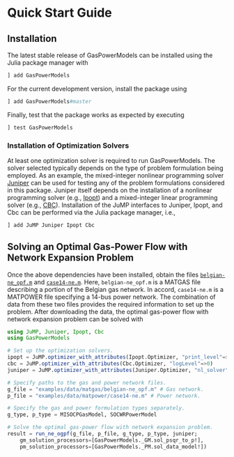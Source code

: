 # Quick Start Guide
## Installation
The latest stable release of GasPowerModels can be installed using the Julia package manager with
```julia
] add GasPowerModels
```

For the current development version, install the package using
```julia
] add GasPowerModels#master
```

Finally, test that the package works as expected by executing
```julia
] test GasPowerModels
```

### Installation of Optimization Solvers
At least one optimization solver is required to run GasPowerModels.
The solver selected typically depends on the type of problem formulation being employed.
As an example, the mixed-integer nonlinear programming solver [Juniper](https://github.com/lanl-ansi/Juniper.jl) can be used for testing any of the problem formulations considered in this package.
Juniper itself depends on the installation of a nonlinear programming solver (e.g., [Ipopt](https://github.com/jump-dev/Ipopt.jl)) and a mixed-integer linear programming solver (e.g., [CBC](https://github.com/jump-dev/Cbc.jl)).
Installation of the JuMP interfaces to Juniper, Ipopt, and Cbc can be performed via the Julia package manager, i.e.,

```julia
] add JuMP Juniper Ipopt Cbc
```

## Solving an Optimal Gas-Power Flow with Network Expansion Problem
Once the above dependencies have been installed, obtain the files [`belgian-ne_opf.m`](https://raw.githubusercontent.com/lanl-ansi/GasPowerModels.jl/master/examples/data/matgas/belgian-ne_opf.m) and [`case14-ne.m`](https://raw.githubusercontent.com/lanl-ansi/GasPowerModels.jl/master/examples/data/matpower/case14-ne.m).
Here, `belgian-ne_opf.m` is a MATGAS file describing a portion of the Belgian gas network.
In accord, `case14-ne.m` is a MATPOWER file specifying a 14-bus power network.
The combination of data from these two files provides the required information to set up the problem.
After downloading the data, the optimal gas-power flow with network expansion problem can be solved with
```julia
using JuMP, Juniper, Ipopt, Cbc
using GasPowerModels

# Set up the optimization solvers.
ipopt = JuMP.optimizer_with_attributes(Ipopt.Optimizer, "print_level"=>0, "sb"=>"yes")
cbc = JuMP.optimizer_with_attributes(Cbc.Optimizer, "logLevel"=>0)
juniper = JuMP.optimizer_with_attributes(Juniper.Optimizer, "nl_solver"=>ipopt, "mip_solver"=>cbc)

# Specify paths to the gas and power network files.
g_file = "examples/data/matgas/belgian-ne_opf.m" # Gas network.
p_file = "examples/data/matpower/case14-ne.m" # Power network.

# Specify the gas and power formulation types separately.
g_type, p_type = MISOCPGasModel, SOCWRPowerModel

# Solve the optimal gas-power flow with network expansion problem.
result = run_ne_ogpf(g_file, p_file, g_type, p_type, juniper;
    gm_solution_processors=[GasPowerModels._GM.sol_psqr_to_p!],
    pm_solution_processors=[GasPowerModels._PM.sol_data_model!])
```
